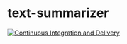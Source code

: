 # text-summarizer

[![Continuous Integration and Delivery](https://github.com/rodrigodelmonte/text-summarizer/actions/workflows/main.yml/badge.svg)](https://github.com/rodrigodelmonte/text-summarizer/actions/workflows/main.yml)
